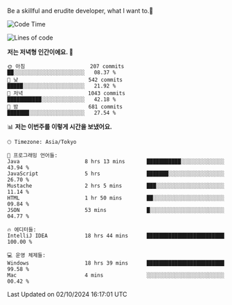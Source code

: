 Be a skillful and erudite developer, what I want to.👶

<!--START_SECTION:waka-->
![Code Time](http://img.shields.io/badge/Code%20Time-1%2C304%20hrs%2044%20mins-blue)

![Lines of code](https://img.shields.io/badge/%EC%A0%80%EB%8A%94%20%EC%97%AC%ED%83%9C%EA%B9%8C%EC%A7%80%20-880.5%20thousand%20%EC%A4%84%EC%9D%98%20%EC%BD%94%EB%93%9C%EB%A5%BC%20%EC%9E%91%EC%84%B1%ED%96%88%EC%96%B4%EC%9A%94.-blue)

**저는 저녁형 인간이에요. 🦉** 

```text
🌞 아침                     207 commits         ██░░░░░░░░░░░░░░░░░░░░░░░   08.37 % 
🌆 낮　                     542 commits         █████░░░░░░░░░░░░░░░░░░░░   21.92 % 
🌃 저녁                     1043 commits        ███████████░░░░░░░░░░░░░░   42.18 % 
🌙 밤　                     681 commits         ███████░░░░░░░░░░░░░░░░░░   27.54 % 
```


📊 **저는 이번주를 이렇게 시간을 보냈어요.** 

```text
🕑︎ Timezone: Asia/Tokyo

💬 프로그래밍 언어들: 
Java                     8 hrs 13 mins       ███████████░░░░░░░░░░░░░░   43.94 % 
JavaScript               5 hrs               ███████░░░░░░░░░░░░░░░░░░   26.70 % 
Mustache                 2 hrs 5 mins        ███░░░░░░░░░░░░░░░░░░░░░░   11.14 % 
HTML                     1 hr 50 mins        ██░░░░░░░░░░░░░░░░░░░░░░░   09.84 % 
JSON                     53 mins             █░░░░░░░░░░░░░░░░░░░░░░░░   04.77 % 

🔥 에디터들: 
IntelliJ IDEA            18 hrs 44 mins      █████████████████████████   100.00 % 

💻 운영 체제들: 
Windows                  18 hrs 39 mins      █████████████████████████   99.58 % 
Mac                      4 mins              ░░░░░░░░░░░░░░░░░░░░░░░░░   00.42 % 
```


 Last Updated on 02/10/2024 16:17:01 UTC
<!--END_SECTION:waka-->
